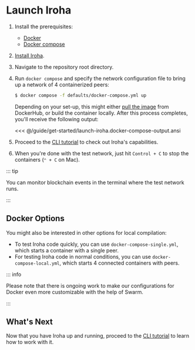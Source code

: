 # Launch Iroha

1. Install the prerequisites:

   - [Docker](https://docs.docker.com/get-docker/)
   - [Docker compose](https://docs.docker.com/compose/)

2. [Install Iroha](./install-iroha.md).

3. Navigate to the repository root directory.
 
4. Run `docker compose` and specify the network configuration file to bring up a network of 4 containerized peers:

   ```bash
   $ docker compose -f defaults/docker-compose.yml up
   ```

   Depending on your set-up, this might either
   [pull the image](https://hub.docker.com/r/hyperledger/iroha2/tags) from DockerHub, or build the container locally. After this process
   completes, you'll receive the following output:

   <<< @/guide/get-started/launch-iroha.docker-compose-output.ansi

5. Proceed to the [CLI tutorial](./operate-iroha-via-cli.md) to check out Iroha's capabilities.

6. When you're done with the test network, just hit `Control + C` to stop the
   containers (`⌃ + C` on Mac).

::: tip

   You can monitor blockchain events in the terminal where the test network runs.
   
:::
## Docker Options

You might also be interested in other options for local compilation:

- To test Iroha code quickly, you can use `docker-compose-single.yml`,
  which starts a container with a single peer.
- For testing Iroha code in normal conditions, you can use
  `docker-compose-local.yml`, which starts 4 connected containers with
  peers.

::: info

Please note that there is ongoing work to make our configurations for
Docker even more customizable with the help of Swarm.

<!-- Check: a reference about future releases or work in progress -->

:::

## What's Next

Now that you have Iroha up and running, proceed to the [CLI tutorial](/guide/get-started/operate-iroha-via-cli) to learn how to work with it.